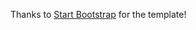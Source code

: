 Thanks to [Start Bootstrap](https://startbootstrap.com/template-overviews/resume/) for the template!
